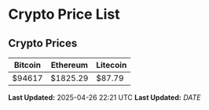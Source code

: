 # Crypto Price List

## Crypto Prices
| Bitcoin | Ethereum | Litecoin |
| ------- | -------- | -------- |
| $94617 | $1825.29 | $87.79 |
**Last Updated:** 2025-04-26 22:21 UTC
**Last Updated:** $DATE$
